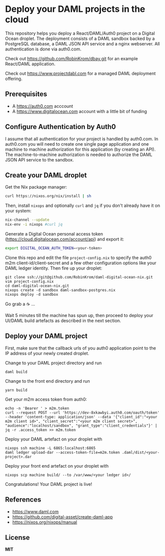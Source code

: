 Deploy your DAML projects in the cloud
======================================

This repository helps you deploy a React/DAML/Auth0 project on a Digital Ocean droplet. The
deployment consists of a DAML sandbox backed by a PostgreSQL database, a DAML JSON API service and a
nginx webserver. All authentication is done via auth0.com.

Check out https://github.com/RobinKrom/dbay.git for an example React/DAML application.

Check out https://www.projectdabl.com for a managed DAML deployment offering.

Prerequisites
-------------

- A https://auth0.com acccount
- A https://www.digitalocean.com account with a little bit of funding

Configure Authentication by Auth0
---------------------------------

I assume that all authentication for your project is handled by auth0.com. In auth0.com you will
need to create one single page application and one machine to machine authorization for this
application (by creating an API). The machine-to-machine authorization is needed to authorize the
DAML JSON API service to the sandbox.

Create your DAML droplet
------------------------

Get the Nix package manager:

``` bash
curl https://nixos.org/nix/install | sh
```

Then, install `nixops` and optionally `curl` and `jq` if you don't already have it on your system:

``` bash
nix-channel --update
nix-env -i nixops #curl jq
```

Generate a Digital Ocean personal access token (https://cloud.digitalocean.com/account/api) and
export it:

``` bash
export DIGITAL_OCEAN_AUTH_TOKEN=<your-token>
```

Clone this repo and edit the file `project-config.nix` to specify the auth0 m2m
client-id/client-secret and a few other configuration options like your DAML ledger identity. Then
fire up your droplet:

```
git clone ssh://git@github.com/RobinKrom/daml-digital-ocean-nix.git
vim project-config.nix
cd daml-digital-ocean-nix.git
nixops create -d sandbox daml-sandbox-postgres.nix
nixops deploy -d sandbox
```

Go grab a :coffee: ...

Wait 5 minutes till the machine has spun up, then proceed to deploy your UI/DAML build artefacts as
described in the next section.

Deploy your DAML project
------------------------

First, make sure that the callback urls of you auth0 application point to the IP address of your
newly created droplet.

Change to your DAML project directory and run

```
daml build
```

Change to the front end directory and run

```
yarn build
```

Get your m2m access token from auth0:

```
echo -n 'Bearer ' > m2m.token
curl --request POST --url 'https://dev-8xkawbyi.auth0.com/oauth/token' --header 'content-type: application/json' --data '{"client_id":"<your m2m client id>", "client_secret":"<your m2m client secret>", "audience":"localhost/sandbox", "grant_type":"client_credentials"}' | jq -r .access_token >> m2m.token
```

Deploy your DAML artefact on your droplet with

```
nixops ssh machine -L 6865:localhost:6865
daml ledger upload-dar --access-token-file=m2m.token .daml/dist/<your-project>.dar 
```

Deploy your front end artefact on your droplet with

```
nixops scp machine build/ --to /var/www/<your ledger id>/
```

Congratulations! Your DAML project is live!

References
----------

- https://www.daml.com
- https://github.com/digital-asset/create-daml-app
- https://nixos.org/nixops/manual

License
-------

**MIT**
